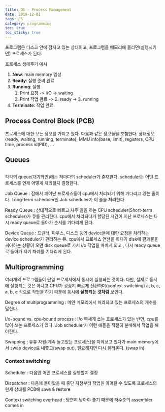 ```yaml
---
title: OS - Process Management
date: 2019-12-01
tags: CS
category: programming
toc: true
toc_sticky: true
--- 
```


프로그램은 디스크 안에 잠자고 있는 상태이고, 프로그램을 메모리에 올리면(실행시키면) 프로세스가 된다.  

프로세스 생애주기 예시

1. **New**: main memory 입성
2. **Ready**: 실행 준비 완료
3. **Running**: 실행
    1. Print 요청 -> I/O -> waiting
    2. Print 작업 완료 -> 2. ready -> 3. running
4. **Terminate**: 작업 완료

## Process Control Block (PCB)

프로세스에 대한 모든 정보를 가지고 있다.  다음과 같은 정보들을 포함한다.
상태정보(ready, waiting, running, terminate), MMU info(base, limit), registers, CPU time, process id(PID), ...

## Queues

<figure style="width: 500px"  class="align-center">
  <img src="{{ site.url }}{{ site.baseurl }}/assets/img/os/ProcessManagement/process.jpg" alt="">
  <figcaption></figcaption>
</figure>

각각의 queue(대기라인)에는 저마다의 scheduler가 존재한다. scheduler는 어떤 프로세스를 언제 어떻게 처리할지 결정한다.

Job Queue
: 잠에서 깨어난 프로세스들이 cpu에서 처리되기 위해 기다리고 있는 줄이다. Long-term scheduler인 Job scheduler가 이 줄을 처리한다.

Ready Queue
: 상대적으로 빠르고 자주 일을 하는 CPU scheduler(Short-term scheduler)가 큐를 관리한다. cpu에서 처리되다가 할당된 시간이 지난 프로세스는 다시 ready queue로 돌아가 순서를 기다리게 된다.

Device Queue
: 프린터, 마우스, 디스크 등의 device들에 대한 요청을 처리하는 device scheduler가 관리하는 큐. cpu에서 프로세스 연산을 하다가 disk에 결과물을 써야하는 상황이 오면 disk queue로 가서 i/o 작업을 마치게 되고 , 다시 ready queue로 돌아가 자기 차례를 기다리게 된다.

## Multiprogramming

여러개의 프로그램들이 단일 프로세서에서 동시에 실행되는 것이다. 다만, 실제로 동시에 실행되는 것은 아니고 CPU가 굉장히 빠르게 전환하며(context switching) a, b, c, a, b, c 식으로 작업을 하기 때문에 동시에 **실행되는 것처럼** 보인다.

Degree of multiprogramming
: 메인 메모리에서 처리되고 있는 프로세스의 개수를 말한다.

I/o-bound vs. cpu-bound process
: I/o 빡세게 쓰는 프로세스가 있는 반면, cpu를 많이 쓰는 프로세스가 있다. Job scheduler가 이런 애들을 적절히 분배해서 작업을 해야한다.

Swapping
: 유휴 자원(계속 놀고있는 프로세스)을 지켜보고 있다가 main memory에서 swap device로 내쫓고(swap out), 필요해지면 다시 불러온다. (swap in)

### Context switching

Scheduler
: 다음엔 어떤 프로세스를 실행할지 결정

Dispatcher
: 다음에 돌아왔을 때 중단 지점부터 작업을 이어갈 수 있도록 프로세스의 현재 상태를 PCB에 save & restore

Context switching overhead
: 당연히 낮아야 좋기 때문에 저수준의 assembler comes in
